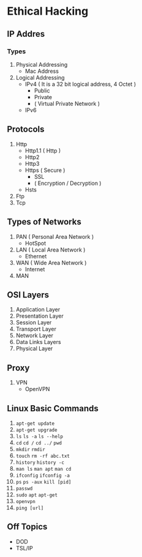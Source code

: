 # Ethical Hacking

## IP Addres

### Types

1. Physical Addressing
    - Mac Address
2. Logical Addressing
    - IPv4 ( It is a 32 bit logical address, 4 Octet )
        - Public
        - Private
        - ( Virtual Private Network )
    - IPv6

## Protocols
1. Http
    - Http1.1 ( Http )
    - Http2
    - Http3
    - Https ( Secure )
        - SSL
        - ( Encryption / Decryption )
    - Hsts
2. Ftp
3. Tcp

## Types of Networks
1. PAN ( Personal Area Network )
    - HotSpot
2. LAN ( Local Area Network )
    - Ethernet
3. WAN ( Wide Area Network )
    - Internet
4. MAN

## OSI Layers
1. Application Layer
2. Presentation Layer
3. Session Layer
4. Transport Layer
5. Network Layer
6. Data Links Layers
7. Physical Layer

## Proxy
1. VPN
    - OpenVPN

## Linux Basic Commands
1. `apt-get update`
2. `apt-get upgrade`
3. `ls` `ls -a` `ls --help`
4. `cd` `cd /` `cd ../` `pwd`
5. `mkdir` `rmdir`
6. `touch` `rm -rf abc.txt`
7. `history` `history -c`
8. `man ls` `man apt` `man cd`
9. `ifconfig` `ifconfig -a`
10. `ps` `ps -aux` `kill [pid]`
11. `passwd`
12. `sudo` `apt` `apt-get`
13. `openvpn`
14. `ping [url]`

## Off Topics
- DOD
- TSL/IP
